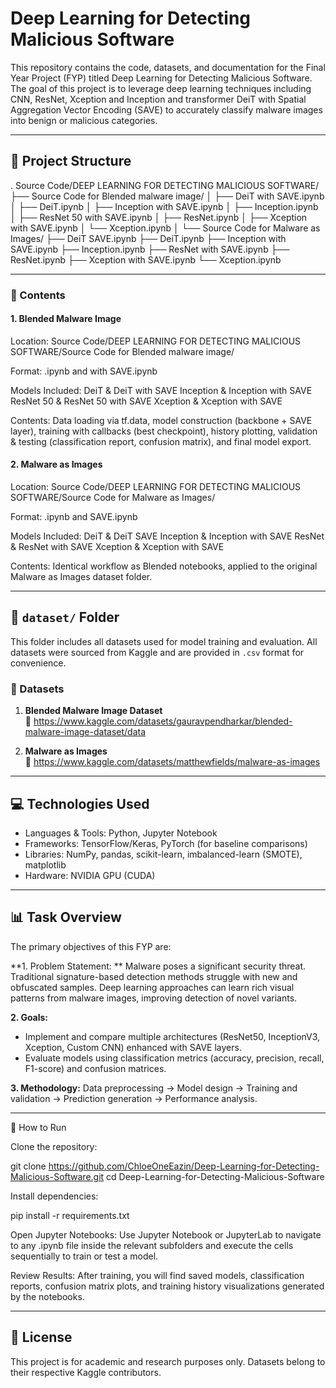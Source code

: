# Deep Learning for Detecting Malicious Software

This repository contains the code, datasets, and documentation for the Final Year Project (FYP) titled Deep Learning for Detecting Malicious Software. The goal of this project is to leverage deep learning techniques including CNN, ResNet, Xception and Inception and transformer DeiT with Spatial Aggregation Vector Encoding (SAVE) to accurately classify malware images into benign or malicious categories.

---

## 📁 Project Structure

.
Source Code/DEEP LEARNING FOR DETECTING MALICIOUS SOFTWARE/
├── Source Code for Blended malware image/
│   ├── DeiT with SAVE.ipynb
│   ├── DeiT.ipynb
│   ├── Inception with SAVE.ipynb
│   ├── Inception.ipynb
│   ├── ResNet 50 with SAVE.ipynb
│   ├── ResNet.ipynb
│   ├── Xception with SAVE.ipynb
│   └── Xception.ipynb
│
└── Source Code for Malware as Images/
    ├── DeiT SAVE.ipynb
    ├── DeiT.ipynb
    ├── Inception with SAVE.ipynb
    ├── Inception.ipynb
    ├── ResNet with SAVE.ipynb
    ├── ResNet.ipynb
    ├── Xception with SAVE.ipynb
    └── Xception.ipynb

---


### 📌 Contents

#### 1. **Blended Malware Image**

Location: Source Code/DEEP LEARNING FOR DETECTING MALICIOUS SOFTWARE/Source Code for Blended malware image/

Format: <Model>.ipynb and <Model> with SAVE.ipynb

Models Included:
DeiT & DeiT with SAVE
Inception & Inception with SAVE
ResNet 50 & ResNet 50 with SAVE
Xception & Xception with SAVE

Contents: Data loading via tf.data, model construction (backbone + SAVE layer), training with callbacks (best checkpoint), history plotting, validation & testing (classification report, confusion matrix), and final model export.

#### 2. **Malware as Images**

Location: Source Code/DEEP LEARNING FOR DETECTING MALICIOUS SOFTWARE/Source Code for Malware as Images/

Format: <Model>.ipynb and <Model> SAVE.ipynb

Models Included:
DeiT & DeiT SAVE
Inception & Inception with SAVE
ResNet & ResNet with SAVE
Xception & Xception with SAVE

Contents: Identical workflow as Blended notebooks, applied to the original Malware as Images dataset folder.


---

## 📂 `dataset/` Folder

This folder includes all datasets used for model training and evaluation. All datasets were sourced from Kaggle and are provided in `.csv` format for convenience.

### 📌 Datasets

1. **Blended Malware Image Dataset**  
   📎 https://www.kaggle.com/datasets/gauravpendharkar/blended-malware-image-dataset/data

2. **Malware as Images**  
   📎 https://www.kaggle.com/datasets/matthewfields/malware-as-images


---

## 💻 Technologies Used

- Languages & Tools: Python, Jupyter Notebook
- Frameworks: TensorFlow/Keras, PyTorch (for baseline comparisons)
- Libraries: NumPy, pandas, scikit-learn, imbalanced-learn (SMOTE), matplotlib
- Hardware: NVIDIA GPU (CUDA)

---

## 📊 Task Overview

The primary objectives of this FYP are:

**1. Problem Statement: ** Malware poses a significant security threat. Traditional signature-based detection methods struggle with new and obfuscated samples. Deep learning approaches can learn rich visual patterns from malware images, improving detection of novel variants.

**2. Goals:**
- Implement and compare multiple architectures (ResNet50, InceptionV3, Xception, Custom CNN) enhanced with SAVE layers.
- Evaluate models using classification metrics (accuracy, precision, recall, F1-score) and confusion matrices.

**3. Methodology:** Data preprocessing → Model design → Training and validation → Prediction generation → Performance analysis.

---

🚀 How to Run

Clone the repository:

git clone https://github.com/ChloeOneEazin/Deep-Learning-for-Detecting-Malicious-Software.git
cd Deep-Learning-for-Detecting-Malicious-Software

Install dependencies:

pip install -r requirements.txt

Open Jupyter Notebooks:
Use Jupyter Notebook or JupyterLab to navigate to any .ipynb file inside the relevant subfolders and execute the cells sequentially to train or test a model.

Review Results:
After training, you will find saved models, classification reports, confusion matrix plots, and training history visualizations generated by the notebooks.

---


## 📜 License

This project is for academic and research purposes only. Datasets belong to their respective Kaggle  contributors.
